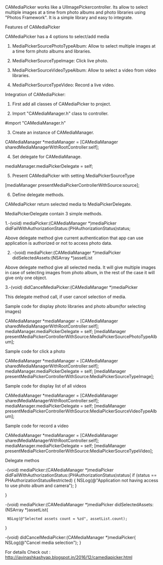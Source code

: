 CAMediaPicker works like a UIImagePickercontroller. Its allow to select multiple images at a time from photo albums and photo libraries using "Photos Framework". It is a simple library and easy to integrate.


Features of CAMediaPicker

CAMediaPicker has a 4 options to select/add media 

1. MediaPickerSourcePhotoTypeAlbum: Allow to select multiple images at a time form photo albums and libraries.

2. MediaPickerSourceTypeImage:  Click live photo.

3. MediaPickerSourceVideoTypeAlbum: Allow to select a video from video libraries.

4. MediaPickerSourceTypeVideo: Record a live video.


Integration of CAMediaPicker:

1. First add all classes of CAMediaPicker to project.

2. Import "CAMediaManager.h" class to controller.

#import "CAMediaManager.h"

3. Create an instance of CAMediaManager.

CAMediaManager *mediaManager = [CAMediaManager sharedMediaManagerWithRootController:self];

4. Set delegate for CAMediaManage.

mediaManager.mediaPickerDelegate = self;

5. Present CAMediaPicker with setting MediaPickerSourceType

[mediaManager presentMediaPickerControllerWithSource:source];

6. Define delegate methods.


CAMediaPicker return selected media to MediaPickerDelegate.

MediaPickerDelegate contain 3 simple methods.

1.-(void) mediaPicker:(CAMediaManager *)mediaPicker didFailWithAuthorizationStatus:(PHAuthorizationStatus)status;

Above delegate method give current authentication that app can use application is authorized or not  to access photo data.


2. -(void) mediaPicker:(CAMediaManager *)mediaPicker didSelectedAssets:(NSArray *)assetList

Above delegate method give all selected media. It will give multiple images in case of selecting images from photo album, in the rest of the case it will give only one object.


3.-(void) didCancelMediaPicker:(CAMediaManager *)mediaPicker

This delegate method call, if user cancel selection of media.


 Sample code for display photo libraries and photo album(for selecting images)

CAMediaManager *mediaManager = [CAMediaManager sharedMediaManagerWithRootController:self];
    mediaManager.mediaPickerDelegate = self;
    [mediaManager presentMediaPickerControllerWithSource:MediaPickerSourcePhotoTypeAlbum]; 


Sample code for click a photo

CAMediaManager *mediaManager = [CAMediaManager sharedMediaManagerWithRootController:self];
    mediaManager.mediaPickerDelegate = self;
    [mediaManager presentMediaPickerControllerWithSource:MediaPickerSourceTypeImage]; 


Sample code for display list of all videos

 CAMediaManager *mediaManager = [CAMediaManager sharedMediaManagerWithRootController:self];
    mediaManager.mediaPickerDelegate = self;
    [mediaManager presentMediaPickerControllerWithSource:MediaPickerSourceVideoTypeAlbum]; 


Sample code for record a video

CAMediaManager *mediaManager = [CAMediaManager sharedMediaManagerWithRootController:self];
    mediaManager.mediaPickerDelegate = self;
    [mediaManager presentMediaPickerControllerWithSource:MediaPickerSourceTypeVideo];


Delegate methos

-(void) mediaPicker:(CAMediaManager *)mediaPicker didFailWithAuthorizationStatus:(PHAuthorizationStatus)status{
    if (status == PHAuthorizationStatusRestricted) {
        NSLog(@"Application not having access to use photo album and camera");
    }
   
}


-(void) mediaPicker:(CAMediaManager *)mediaPicker didSelectedAssets:(NSArray *)assetList{

     NSLog(@"Selected assets count = %zd", assetList.count);
}

-(void) didCancelMediaPicker:(CAMediaManager *)mediaPicker{
    NSLog(@"Cancel media selection");
}



For details Check out : http://iavinashkashyap.blogspot.in/2016/12/camediapicker.html
